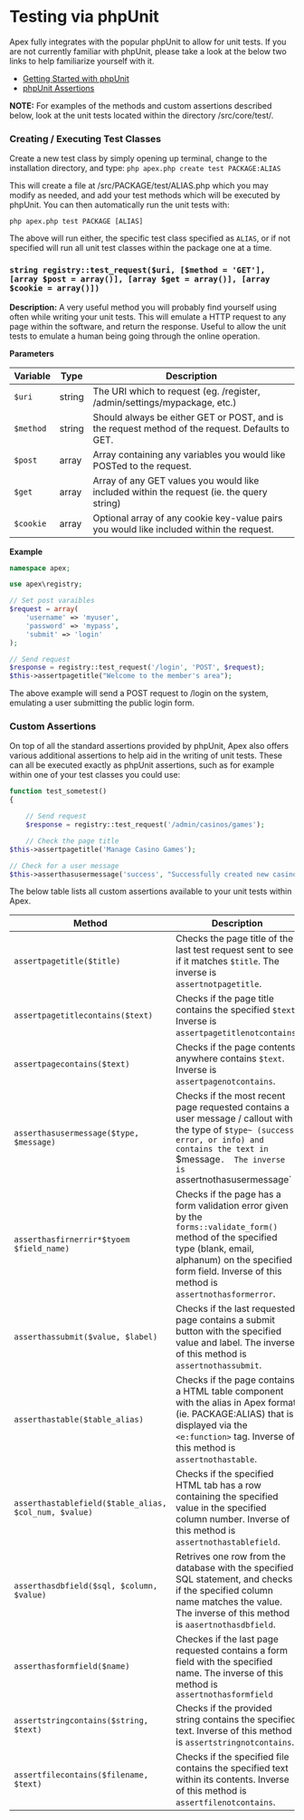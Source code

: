 
# Testing via phpUnit

Apex fully integrates with the popular phpUnit to allow for unit tests.  If you are not currently 
familiar with phpUnit, please take a look at the below two links to help familiarize yourself with it.

* [Getting Started with phpUnit](https://phpunit.de/getting-started/phpunit-7.html)
* [phpUnit Assertions](https://phpunit.readthedocs.io/en/8.0/assertions.html)

**NOTE:** For examples of the methods and custom assertions described below, look at the unit tests located 
within the directory /src/core/test/.


### Creating / Executing Test Classes

Create a new test class by simply opening up terminal, change to the installation directory, and type:
`php apex.php create test PACKAGE:ALIAS`

This will create a file at /src/PACKAGE/test/ALIAS.php which you may modify as needed, and add your test methods which will be 
executed by phpUnit.  You can then automatically run the unit tests with:

`php apex.php test PACKAGE [ALIAS]`

The above will run either, the specific test class specified as `ALIAS`, or if not specified will run all unit test classes within the package one at a time.



### `string registry::test_request($uri, [$method = 'GET'], [array $post = array()], [array $get = array()], [array $cookie = array()])`

**Description:** A very useful method you will probably find yourself using often while writing your unit tests.  This will emulate a HTTP request to any page 
within the software, and return the response.  Useful to allow the unit tests to emulate a human being going through the online operation.

**Parameters**

Variable | Type | Description
------------- |------------- |------------- 
`$uri` | string | The URI which to request (eg. /register, /admin/settings/mypackage, etc.)
`$method` | string | Should always be either GET or POST, and is the request method of the request.  Defaults to GET.
`$post` | array | Array containing any variables you would like POSTed to the request.
`$get` | array | Array of any GET values you would like included within the request (ie. the query string)
`$cookie` | array | Optional array of any cookie key-value pairs you would like included within the request.


**Example**

~~~php
namespace apex;

use apex\registry;

// Set post varaibles
$request = array(
    'username' => 'myuser', 
    'password' => 'mypass', 
    'submit' => 'login'
);

// Send request
$response = registry::test_request('/login', 'POST', $request);
$this->assertpagetitle("Welcome to the member's area");
~~~

The above example will send a POST request to /login on the system, emulating a user submitting the public login form.


### Custom Assertions

On top of all the standard assertions provided by phpUnit, Apex also offers various additional assertions to help aid 
in the writing of unit tests.  These can all be executed exactly as phpUnit assertions, such as for example within one of your test classes you 
could use:

~~~php
function test_sometest()
{

    // Send request
    $response = registry::test_request('/admin/casinos/games');

    // Check the page title
$this->assertpagetitle('Manage Casino Games');

// Check for a user message
$this->asserthasusermessage('success', "Successfully created new casino game");
~~~

The below table lists all custom assertions available to your unit tests within Apex.


Method | Description
------------- |------------- 
`assertpagetitle($title)` | Checks the page title of the last test request sent to see if it matches `$title`.  The inverse is `assertnotpagetitle`.
`assertpagetitlecontains($text)` | Checks if the page title contains the specified `$text`.  Inverse is `assertpagetitlenotcontains`.
`assertpagecontains($text)` | Checks if the page contents anywhere contains `$text`.  Inverse is `assertpagenotcontains`.
`asserthasusermessage($type, $message)` | Checks if the most recent page requested contains a user message / callout with the type of `$type~ (success, error, or info) and contains the text in `$message`.  The inverse is `assertnothasusermessage`
`asserthasfirnerrir*$tyoem $field_name)` | Checks if the page has a form validation error given by the `forms::validate_form()` method of the specified type (blank, email, alphanum) on the specified form field.  Inverse of this method is `assertnothasformerror`.
`asserthassubmit($value, $label)` | Checks if the last requested page contains a submit button with the specified value and label.  The inverse of this method is `assertnothassubmit`.
`asserthastable($table_alias)` | Checks if the page contains a HTML table component with the alias in Apex format (ie. PACKAGE:ALIAS) that is displayed via the `<e:function>` tag.  Inverse of this method is `assertnothastable`.
`asserthastablefield($table_alias, $col_num, $value)` | Checks if the specified HTML tab has a row containing the specified value in the specified column number.  Inverse of this method is `assertnothastablefield`.
`asserthasdbfield($sql, $column, $value)` | Retrives one row from the database with the specified SQL statement, and checks if the specified column name matches the value.  The inverse of this method is `aasertnothasdbfield`.
`asserthasformfield($name)` | Checkes if the last page requested contains a form field with the specified name.  The inverse of this method is `assertnothasformfield`
`assertstringcontains($string, $text)` | Checks if the provided string contains the specified text.  Inverse of this method is `assertstringnotcontains`.
`assertfilecontains($filename, $text)` | Checks if the specified file contains the specified text within its contents.  Inverse of this method is `assertfilenotcontains`.





